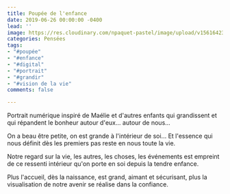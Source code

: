 ```yaml
---
title: Poupée de l'enfance
date: 2019-06-26 00:00:00 -0400
lead: ''
image: https://res.cloudinary.com/npaquet-pastel/image/upload/v1561642343/Poup%C3%A9e%20de%20l%27enfance%2C%20dessin%20num%C3%A9rique%202019.jpg
categories: Pensées
tags:
- "#poupée"
- "#enfance"
- "#digital"
- "#portrait"
- "#grandir"
- "#vision de la vie"
comments: false

---
```

Portrait numérique inspiré de Maélie et d'autres enfants qui grandissent et qui répandent le bonheur autour d'eux... autour de nous...

On a beau être petite, on est grande à l'intérieur de soi... Et l'essence qui nous définit dès les premiers pas reste en nous toute la vie.

Notre regard sur la vie, les autres, les choses, les événements est empreint de ce ressenti intérieur qu'on porte en soi depuis la tendre enfance.

Plus l'accueil, dès la naissance, est grand, aimant et sécurisant, plus la visualisation de notre avenir se réalise dans la confiance.